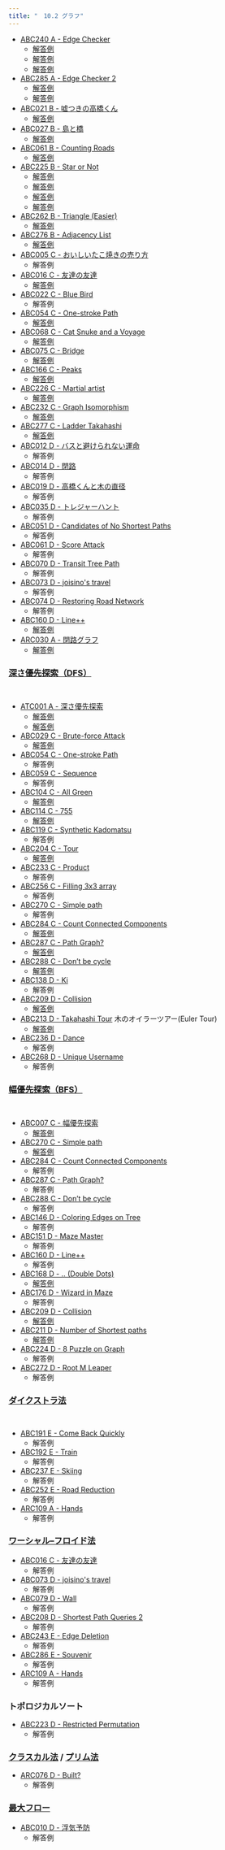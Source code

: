 ```yaml
---
title: "　10.2 グラフ"
---
```


- [ABC240 A - Edge Checker](https://atcoder.jp/contests/abc240/tasks/abc240_a)
    - [解答例](https://atcoder.jp/contests/abc240/submissions/29572079)
    - [解答例](https://atcoder.jp/contests/abc240/submissions/29572135)
    - [解答例](https://atcoder.jp/contests/abc240/submissions/29572167)
- [ABC285 A - Edge Checker 2](https://atcoder.jp/contests/abc285/tasks/abc285_a)
    - [解答例](https://atcoder.jp/contests/abc285/submissions/38341507)
    - [解答例](https://atcoder.jp/contests/abc285/submissions/38341521)
- [ABC021 B - 嘘つきの高橋くん](https://atcoder.jp/contests/abc021/tasks/abc021_b)
    - [解答例](https://atcoder.jp/contests/abc021/submissions/18356678)
- [ABC027 B - 島と橋](https://atcoder.jp/contests/abc027/tasks/abc027_b)
    - [解答例](https://atcoder.jp/contests/abc027/submissions/35453997)
- [ABC061 B - Counting Roads](https://atcoder.jp/contests/abc061/tasks/abc061_b)
    - [解答例](https://atcoder.jp/contests/abc061/submissions/18356703)
- [ABC225 B - Star or Not](https://atcoder.jp/contests/abc225/tasks/abc225_b)
    - [解答例](https://atcoder.jp/contests/abc225/submissions/27246232)
    - [解答例](https://atcoder.jp/contests/abc225/submissions/27277538)
    - [解答例](https://atcoder.jp/contests/abc225/submissions/27277592)
    - [解答例](https://atcoder.jp/contests/abc225/submissions/27277805)
- [ABC262 B - Triangle (Easier)](https://atcoder.jp/contests/abc262/tasks/abc262_b)
    - [解答例](https://atcoder.jp/contests/abc262/submissions/33817546)
- [ABC276 B - Adjacency List](https://atcoder.jp/contests/abc276/tasks/abc276_b)
    - [解答例](https://atcoder.jp/contests/abc276/submissions/36456202)
- [ABC005 C - おいしいたこ焼きの売り方](https://atcoder.jp/contests/abc005/tasks/abc005_3)
    - 解答例
- [ABC016 C - 友達の友達](https://atcoder.jp/contests/abc016/tasks/abc016_3)
    - [解答例](https://atcoder.jp/contests/abc016/submissions/18356716)
- [ABC022 C - Blue Bird](https://atcoder.jp/contests/abc022/tasks/abc022_c)
    - 解答例
- [ABC054 C - One-stroke Path](https://atcoder.jp/contests/abc054/tasks/abc054_c)
    - [解答例](https://atcoder.jp/contests/abc054/submissions/18355917)
- [ABC068 C - Cat Snuke and a Voyage](https://atcoder.jp/contests/abc068/tasks/arc079_a)
    - [解答例](https://atcoder.jp/contests/abc068/submissions/17921524)
- [ABC075 C - Bridge](https://atcoder.jp/contests/abc075/tasks/abc075_c)
    - [解答例](https://atcoder.jp/contests/abc075/submissions/18357088)
- [ABC166 C - Peaks](https://atcoder.jp/contests/abc166/tasks/abc166_c)
    - [解答例](https://atcoder.jp/contests/abc166/submissions/13713131)
- [ABC226 C - Martial artist](https://atcoder.jp/contests/abc226/tasks/abc226_c)
    - [解答例](https://atcoder.jp/contests/abc226/submissions/30403342)
- [ABC232 C - Graph Isomorphism](https://atcoder.jp/contests/abc232/tasks/abc232_c)
    - [解答例](https://atcoder.jp/contests/abc232/submissions/30249491)
- [ABC277 C - Ladder Takahashi](https://atcoder.jp/contests/abc277/tasks/abc277_c)
    - [解答例](https://atcoder.jp/contests/abc277/submissions/36455845)
- [ABC012 D - バスと避けられない運命](https://atcoder.jp/contests/abc012/tasks/abc012_4)
    - 解答例
- [ABC014 D - 閉路](https://atcoder.jp/contests/abc014/tasks/abc014_4)
    - 解答例
- [ABC019 D - 高橋くんと木の直径](https://atcoder.jp/contests/abc019/tasks/abc019_4)
    - 解答例
- [ABC035 D - トレジャーハント](https://atcoder.jp/contests/abc035/tasks/abc035_d)
    - 解答例
- [ABC051 D - Candidates of No Shortest Paths](https://atcoder.jp/contests/abc051/tasks/abc051_d)
    - 解答例
- [ABC061 D - Score Attack](https://atcoder.jp/contests/abc061/tasks/abc061_d)
    - 解答例
- [ABC070 D - Transit Tree Path](https://atcoder.jp/contests/abc070/tasks/abc070_d)
    - 解答例
- [ABC073 D - joisino's travel](https://atcoder.jp/contests/abc073/tasks/abc073_d)
    - 解答例
- [ABC074 D - Restoring Road Network](https://atcoder.jp/contests/abc074/tasks/arc083_b)
    - 解答例
- [ABC160 D - Line++](https://atcoder.jp/contests/abc160/tasks/abc160_d)
    - [解答例](https://atcoder.jp/contests/abc160/submissions/14493660)
- [ARC030 A - 閉路グラフ](https://atcoder.jp/contests/arc030/tasks/arc030_1)
    - [解答例](https://atcoder.jp/contests/arc030/submissions/18357113)

### [深さ優先探索（DFS）](https://ja.wikipedia.org/wiki/%E6%B7%B1%E3%81%95%E5%84%AA%E5%85%88%E6%8E%A2%E7%B4%A2)

```python:サンプルコード
```

```text:実行結果
```

- [ATC001 A - 深さ優先探索](https://atcoder.jp/contests/atc001/tasks/dfs_a)
    - [解答例](https://atcoder.jp/contests/atc001/submissions/18355546)
    - [解答例](https://atcoder.jp/contests/atc001/submissions/18355554)
- [ABC029 C - Brute-force Attack](https://atcoder.jp/contests/abc029/tasks/abc029_c)
    - [解答例](https://atcoder.jp/contests/abc029/submissions/18355584)
- [ABC054 C - One-stroke Path](https://atcoder.jp/contests/abc054/tasks/abc054_c)
    - 解答例
- [ABC059 C - Sequence](https://atcoder.jp/contests/abc059/tasks/arc072_a)
    - 解答例
- [ABC104 C - All Green](https://atcoder.jp/contests/abc104/tasks/abc104_c)
    - [解答例](https://atcoder.jp/contests/abc104/submissions/36456697)
- [ABC114 C - 755](https://atcoder.jp/contests/abc114/tasks/abc114_c)
    - [解答例](https://atcoder.jp/contests/abc114/submissions/18355597)
- [ABC119 C - Synthetic Kadomatsu](https://atcoder.jp/contests/abc119/tasks/abc119_c)
    - 解答例
- [ABC204 C - Tour](https://atcoder.jp/contests/abc204/tasks/abc204_c)
    - [解答例](https://atcoder.jp/contests/abc204/submissions/30515987)
- [ABC233 C - Product](https://atcoder.jp/contests/abc233/tasks/abc233_c)
    - 解答例
- [ABC256 C - Filling 3x3 array](https://atcoder.jp/contests/abc256/tasks/abc256_c)
    - 解答例
- [ABC270 C - Simple path](https://atcoder.jp/contests/abc270/tasks/abc270_c)
    - 解答例
- [ABC284 C - Count Connected Components](https://atcoder.jp/contests/abc284/tasks/abc284_c)
    - [解答例](https://atcoder.jp/contests/abc284/submissions/38577083)
- [ABC287 C - Path Graph?](https://atcoder.jp/contests/abc287/tasks/abc287_c)
    - [解答例](https://atcoder.jp/contests/abc287/submissions/38577800)
- [ABC288 C - Don’t be cycle](https://atcoder.jp/contests/abc288/tasks/abc288_c)
    - [解答例](https://atcoder.jp/contests/abc288/submissions/38719575)
- [ABC138 D - Ki](https://atcoder.jp/contests/abc138/tasks/abc138_d)
    - 解答例
- [ABC209 D - Collision](https://atcoder.jp/contests/abc209/tasks/abc209_d) 
    - [解答例](https://atcoder.jp/contests/abc209/submissions/31471579)
- [ABC213 D - Takahashi Tour](https://atcoder.jp/contests/abc213/tasks/abc213_d) 木のオイラーツアー(Euler Tour)
    - [解答例](https://atcoder.jp/contests/abc213/submissions/31404454)
- [ABC236 D - Dance](https://atcoder.jp/contests/abc236/tasks/abc236_d)
    - 解答例
- [ABC268 D - Unique Username](https://atcoder.jp/contests/abc268/tasks/abc268_d)
    - 解答例

### [幅優先探索（BFS）](https://ja.wikipedia.org/wiki/%E5%B9%85%E5%84%AA%E5%85%88%E6%8E%A2%E7%B4%A2)

```python:サンプルコード
```

```text:実行結果
```

- [ABC007 C - 幅優先探索](https://atcoder.jp/contests/abc007/tasks/abc007_3)
    - [解答例](https://atcoder.jp/contests/abc007/submissions/18355610)
- [ABC270 C - Simple path](https://atcoder.jp/contests/abc270/tasks/abc270_c)
    - [解答例](https://atcoder.jp/contests/abc270/submissions/37525534)
- [ABC284 C - Count Connected Components](https://atcoder.jp/contests/abc284/tasks/abc284_c)
    - 解答例
- [ABC287 C - Path Graph?](https://atcoder.jp/contests/abc287/tasks/abc287_c)
    - 解答例
- [ABC288 C - Don’t be cycle](https://atcoder.jp/contests/abc288/tasks/abc288_c)
    - 解答例
- [ABC146 D - Coloring Edges on Tree](https://atcoder.jp/contests/abc146/tasks/abc146_d)
    - 解答例
- [ABC151 D - Maze Master](https://atcoder.jp/contests/abc151/tasks/abc151_d)
    - 解答例
- [ABC160 D - Line++](https://atcoder.jp/contests/abc160/tasks/abc160_d)
    - 解答例
- [ABC168 D - .. (Double Dots)](https://atcoder.jp/contests/abc168/tasks/abc168_d)
    - [解答例](https://atcoder.jp/contests/abc168/submissions/18355616)
- [ABC176 D - Wizard in Maze](https://atcoder.jp/contests/abc176/tasks/abc176_d)
    - 解答例
- [ABC209 D - Collision](https://atcoder.jp/contests/abc209/tasks/abc209_d) 
    - [解答例](https://atcoder.jp/contests/abc209/submissions/31471579)
- [ABC211 D - Number of Shortest paths](https://atcoder.jp/contests/abc211/tasks/abc211_d)
    - [解答例](https://atcoder.jp/contests/abc211/submissions/31441319)
- [ABC224 D - 8 Puzzle on Graph](https://atcoder.jp/contests/abc224/tasks/abc224_d)
    - 解答例
- [ABC272 D - Root M Leaper](https://atcoder.jp/contests/abc272/tasks/abc272_d)
    - 解答例

### [ダイクストラ法](https://ja.wikipedia.org/wiki/%E3%83%80%E3%82%A4%E3%82%AF%E3%82%B9%E3%83%88%E3%83%A9%E6%B3%95)

```python:サンプルコード
```

```text:実行結果
```

- [ABC191 E - Come Back Quickly](https://atcoder.jp/contests/abc191/tasks/abc191_e)
    - 解答例
- [ABC192 E - Train](https://atcoder.jp/contests/abc192/tasks/abc192_e)
    - 解答例
- [ABC237 E - Skiing](https://atcoder.jp/contests/abc237/tasks/abc237_e)
    - 解答例
- [ABC252 E - Road Reduction](https://atcoder.jp/contests/abc252/tasks/abc252_e)
    - 解答例
- [ARC109 A - Hands](https://atcoder.jp/contests/arc109/tasks/arc109_a)
    - 解答例

### [ワーシャル–フロイド法](https://ja.wikipedia.org/wiki/%E3%83%AF%E3%83%BC%E3%82%B7%E3%83%A3%E3%83%AB%E2%80%93%E3%83%95%E3%83%AD%E3%82%A4%E3%83%89%E6%B3%95)

- [ABC016 C - 友達の友達](https://atcoder.jp/contests/abc016/tasks/abc016_3)
    - 解答例
- [ABC073 D - joisino's travel](https://atcoder.jp/contests/abc073/tasks/abc073_d)
    - 解答例
- [ABC079 D - Wall](https://atcoder.jp/contests/abc079/tasks/abc079_d)
    - 解答例
- [ABC208 D - Shortest Path Queries 2](https://atcoder.jp/contests/abc208/tasks/abc208_d)
    - 解答例
- [ABC243 E - Edge Deletion](https://atcoder.jp/contests/abc243/tasks/abc243_e)
    - 解答例
- [ABC286 E - Souvenir](https://atcoder.jp/contests/abc286/tasks/abc286_e)
    - 解答例
- [ARC109 A - Hands](https://atcoder.jp/contests/arc109/tasks/arc109_a)
    - 解答例

### トポロジカルソート

- [ABC223 D - Restricted Permutation](https://atcoder.jp/contests/abc223/tasks/abc223_d)
    - 解答例

### [クラスカル法](https://ja.wikipedia.org/wiki/%E3%82%AF%E3%83%A9%E3%82%B9%E3%82%AB%E3%83%AB%E6%B3%95) / [プリム法](https://ja.wikipedia.org/wiki/%E3%83%97%E3%83%AA%E3%83%A0%E6%B3%95)

- [ARC076 D - Built?](https://atcoder.jp/contests/arc076/tasks/arc076_b)
    - 解答例

### [最大フロー](https://ja.wikipedia.org/wiki/%E6%9C%80%E5%A4%A7%E3%83%95%E3%83%AD%E3%83%BC%E5%95%8F%E9%A1%8C)

- [ABC010 D - 浮気予防](https://atcoder.jp/contests/abc010/tasks/abc010_4)
    - 解答例